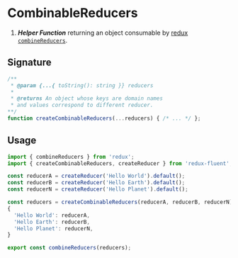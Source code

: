 # CombinableReducers

1. ***Helper Function*** returning an object consumable by [redux `combineReducers`](https://redux.js.org/docs/api/combineReducers.html).


## Signature

```javascript
/**
 * @param {...{ toString(): string }} reducers
 *
 * @returns An object whose keys are domain names
 * and values correspond to different reducer.
**/
function createCombinableReducers(...reducers) { /* ... */ };
```

## Usage

```javascript
import { combineReducers } from 'redux';
import { createCombinableReducers, createReducer } from 'redux-fluent';

const reducerA = createReducer('Hello World').default();
const reducerB = createReducer('Hello Earth').default();
const reducerN = createReducer('Hello Planet').default();

const reducers = createCombinableReducers(reducerA, reducerB, reducerN);
{
  'Hello World': reducerA,
  'Hello Earth': reducerB,
  'Hello Planet': reducerN,
}

export const combineReducers(reducers);
```
